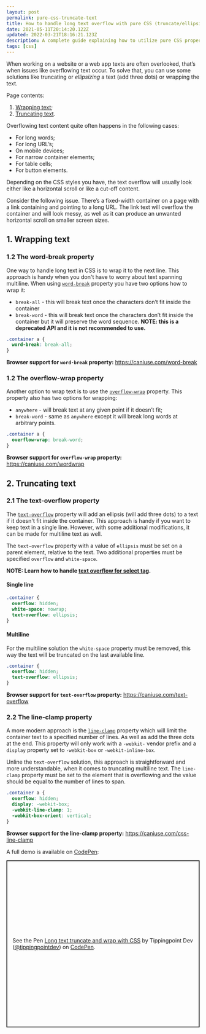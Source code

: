 ```yaml
---
layout: post
permalink: pure-css-truncate-text
title: How to handle long text overflow with pure CSS (truncate/ellipsis, wrap)
date: 2021-05-11T20:14:20.122Z
updated: 2022-03-21T18:16:21.123Z
description: A complete guide explaining how to utilize pure CSS properties to truncate and wrap long overflowing text
tags: [css]
---
```


When working on a website or a web app texts are often overlooked, that’s when issues like overflowing text occur. To solve that, you can use some solutions like truncating or *ellipsizing* a text (add three dots) or wrapping the text.

Page contents:

1. [Wrapping text](#1-wrapping-text);
2. [Truncating text](#2-truncating-text).

Overflowing text content quite often happens in the following cases:

* For long words;
* For long URL’s;
* On mobile devices;
* For narrow container elements;
* For table cells;
* For button elements.

Depending on the CSS styles you have, the text overflow will usually look either like a horizontal scroll or like a cut-off content.

Consider the following issue. There’s a fixed-width container on a page with a link containing and pointing to a long URL. The link text will overflow the container and will look messy, as well as it can produce an unwanted horizontal scroll on smaller screen sizes.

## 1. Wrapping text

### 1.2 The word-break property

One way to handle long text in CSS is to wrap it to the next line. This approach is handy when you don't have to worry about text spanning multiline. When using [`word-break`](https://developer.mozilla.org/en-US/docs/Web/CSS/word-break) property you have two options how to wrap it:

* `break-all` - this will break text once the characters don’t fit inside the container
* `break-word` - this will break text once the characters don’t fit inside the container but it will preserve the word sequence. **NOTE: this is a deprecated API and it is not recommended to use.**

```css
.container a {
  word-break: break-all;
}
```

**Browser support for `word-break` property:** <https://caniuse.com/word-break>

### 1.2 The overflow-wrap property

Another option to wrap text is to use the [`overflow-wrap`](https://developer.mozilla.org/en-US/docs/Web/CSS/overflow-wrap) property. This property also has two options for wrapping:

* `anywhere` - will break text at any given point if it doesn’t fit;
* `break-word` - same as `anywhere` except it will break long words at arbitrary points.

```css
.container a {
  overflow-wrap: break-word;
}
```

**Browser support for `overflow-wrap` property:** <https://caniuse.com/wordwrap>

## 2. Truncating text

### 2.1 The text-overflow property

The [`text-overflow`](https://developer.mozilla.org/en-US/docs/Web/CSS/text-overflow) property will add an ellipsis (will add three dots) to a text if it doesn't fit inside the container. This approach is handy if you want to keep text in a single line. However, with some additional modifications, it can be made for multiline text as well.

The `text-overflow` property with a value of `ellipsis` must be set on a parent element, relative to the text. Two additional properties must be specified `overflow` and `white-space`.

**NOTE: Learn how to handle [text overflow for select tag](/text-overflow-ellipsis-on-select-tag).**

#### Single line

```css
.container {
  overflow: hidden;
  white-space: nowrap;
  text-overflow: ellipsis;
}
```

#### Multiline

For the multiline solution the `white-space` property must be removed, this way the text will be truncated on the last available line.

```css
.container {
  overflow: hidden;
  text-overflow: ellipsis;
}
```

**Browser support for `text-overflow` property:** <https://caniuse.com/text-overflow>

### 2.2 The line-clamp property

A more modern approach is the [`line-clamp`](https://developer.mozilla.org/en-US/docs/Web/CSS/-webkit-line-clamp) property which will limit the container text to a specified number of lines. As well as add the three dots at the end. This property will only work with a `-webkit-` vendor prefix and a `display` property set to `-webkit-box` or `-webkit-inline-box`.

Unline the `text-overflow` solution, this approach is straightforward and more understandable, when it comes to truncating multiline text. The `line-clamp` property must be set to the element that is overflowing and the value should be equal to the number of lines to span.

```css
.container a {
  overflow: hidden;
  display: -webkit-box;
  -webkit-line-clamp: 1;
  -webkit-box-orient: vertical;
}
```

**Browser support for the line-clamp property:** <https://caniuse.com/css-line-clamp>

A full demo is available on [CodePen](https://codepen.io/tippingpointdev/pen/RwKOpoz):

<p class="codepen" data-height="435" data-theme-id="dark" data-default-tab="result" data-user="tippingpointdev" data-slug-hash="RwKOpoz" style="height: 435px; box-sizing: border-box; display: flex; align-items: center; justify-content: center; border: 2px solid; margin: 1em 0; padding: 1em;" data-pen-title="Long text truncate and wrap with CSS">
<span>See the Pen <a href="https://codepen.io/tippingpointdev/pen/RwKOpoz">
Long text truncate and wrap with CSS</a> by Tippingpoint Dev (<a href="https://codepen.io/tippingpointdev">@tippingpointdev</a>)
on <a href="https://codepen.io">CodePen</a>.</span>
</p>
